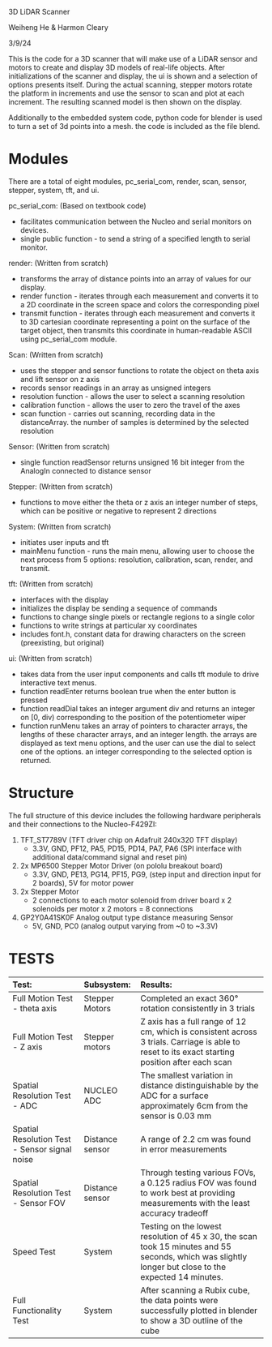 3D LiDAR Scanner

Weiheng He & Harmon Cleary

3/9/24

This is the code for a 3D scanner that will make use of a LiDAR sensor and motors to create and display 3D models of real-life objects. After initializations of the scanner and display,
the ui is shown and a selection of options presents itself. During the actual scanning,  stepper motors rotate the platform in increments and use the sensor to scan and plot at each 
increment. The resulting scanned model is then shown on the display. 

Additionally to the embedded system code, python code for blender is used to turn a set of 3d points into a mesh. the code is included as the file blend.

Modules
=============================================================================
There are a total of eight modules, pc_serial_com, render, scan, sensor, stepper, system, tft, and ui. 

pc_serial_com: (Based on textbook code)
- facilitates communication between the Nucleo and serial monitors on devices.
- single public function - to send a string of a specified length to serial monitor.

render: (Written from scratch)
- transforms the array of distance points into an array of values for our display.
- render function - iterates through each measurement and converts it to a 2D coordinate in the screen space and colors the corresponding pixel
- transmit function - iterates through each measurement and converts it to 3D cartesian coordinate representing a point on the surface of the target object, then transmits this coordinate in human-readable ASCII using pc_serial_com module. 

Scan: (Written from scratch)
- uses the stepper and sensor functions to rotate the object on theta axis and lift sensor on z axis
- records sensor readings in an array as unsigned integers
- resolution function - allows the user to select a scanning resolution
- calibration function - allows the user to zero the travel of the axes
- scan function - carries out scanning, recording data in the distanceArray. the number of samples is determined by the selected resolution

Sensor: (Written from scratch)
- single function readSensor returns unsigned 16 bit integer from the AnalogIn connected to distance sensor

Stepper: (Written from scratch)
- functions to move either the theta or z axis an integer number of steps, which can be positive or negative to represent 2 directions

System: (Written from scratch)
- initiates user inputs and tft
- mainMenu function - runs the main menu, allowing user to choose the next process from 5 options: resolution, calibration, scan, render, and transmit.

tft: (Written from scratch)
- interfaces with the display
- initializes the display be sending a sequence of commands
- functions to change single pixels or rectangle regions to a single color
- functions to write strings at particular xy coordinates
- includes font.h, constant data for drawing characters on the screen (preexisting, but original)

ui: (Written from scratch)
- takes data from the user input components and calls tft module to drive interactive text menus.
- function readEnter returns boolean true when the enter button is pressed
- function readDial takes an integer argument div and returns an integer on [0, div) corresponding to the position of the potentiometer wiper
- function runMenu takes an array of pointers to character arrays, the lengths of these character arrays, and an integer length. the arrays are displayed as text menu options, and the user can use the dial to select one of the options. an integer corresponding to the selected option is returned.

Structure
=
The full structure of this device includes the following hardware peripherals and their connections to the Nucleo-F429ZI:
1. TFT_ST7789V (TFT driver chip on Adafruit 240x320 TFT display)
   - 3.3V, GND, PF12, PA5, PD15, PD14, PA7, PA6 (SPI interface with additional data/command signal and reset pin)
3. 2x MP6500 Stepper Motor Driver (on pololu breakout board)
   - 3.3V, GND, PE13, PG14, PF15, PG9, (step input and direction input for 2 boards), 5V for motor power
5. 2x Stepper Motor
   - 2 connections to each motor solenoid from driver board x 2 solenoids per motor x 2 motors = 8 connections
7. GP2Y0A41SK0F Analog output type distance measuring Sensor
   - 5V, GND, PC0 (analog output varying from ~0 to ~3.3V)
  
TESTS
=
|Test:|Subsystem:|Results:|
|:----|:----|:----|
|Full Motion Test - theta axis|Stepper Motors|Completed an exact 360° rotation consistently in 3 trials|
|Full Motion Test - Z axis|Stepper motors|Z axis has a full range of 12 cm, which is consistent across 3 trials. Carriage is able to reset to its exact starting position after each scan|
|Spatial Resolution Test - ADC|NUCLEO ADC|The smallest variation in distance distinguishable by the ADC for a surface approximately 6cm from the sensor is 0.03 mm|
|Spatial Resolution Test - Sensor signal noise|Distance sensor|A range of 2.2 cm was found in error measurements|
|Spatial Resolution Test - Sensor FOV|Distance sensor|Through testing various FOVs, a 0.125 radius FOV was found to work best at providing measurements with the least accuracy tradeoff|
|Speed Test|System|Testing on the lowest resolution of 45 x 30, the scan took 15 minutes and 55 seconds, which was slightly longer but close to the expected 14 minutes. |
|Full Functionality Test|System|After scanning a Rubix cube, the data points were successfully plotted in blender to show a 3D outline of the cube|

